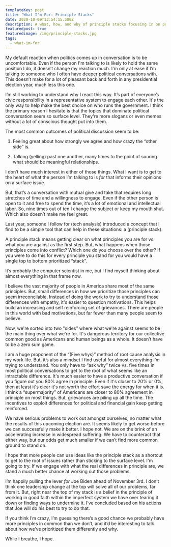 ```yaml
---
templateKey: post
title: "What I'm For: Principle Stacks"
date: 2020-10-09T13:54:15.500Z
description: A what, how, and why of principle stacks focusing in on political principles
featuredpost: true
featuredimage: /img/principle-stacks.jpg
tags:
  - what-im-for
---
```

My default reaction when politics comes up in conversation is to be uncomfortable. Even if the person I'm talking to is likely to hold the same position I do, it doesn’t change my reaction much. I'm only at ease if I’m talking to someone who I often have deeper political conversations with. This doesn’t make for a lot of pleasant back and forth in any presidential election year, much less this one.

I’m still working to understand why I react this way. It’s part of everyone’s civic responsibility in a representative system to engage each other. It's the only way to help make the best choice on who runs the government. I think the primary reason I hesitate is that the topics that dominate political conversation seem so surface level. They're more slogans or even memes without a lot of conscious thought put into them.

The most common outcomes of political discussion seem to be: 

1) Feeling great about how strongly we agree and how crazy the “other side” is. 

2) Talking (yelling) past one another, many times to the point of souring what should be meaningful relationships.

I don’t have much interest in either of those things. What I want is to get to the heart of what the person I’m talking to is _for_ that informs their opinions on a surface issue.

But, that’s a conversation with mutual give and take that requires long stretches of time and a willingness to engage. Even if the other person is open to it and free to spend the time, it’s a lot of emotional and intellectual labor. So, nine times out of ten I change the subject or keep my mouth shut. Which also doesn’t make me feel great.

Last year, someone I follow for (tech analysis) introduced a concept that I find to be a simple tool that can help in these situations: a (principle stack).

A principle stack means getting clear on what principles you are for vs. what you are against as the first step. But, what happens when those principles come into conflict? Which one do you choose over the other? If you were to do this for every principle you stand for you would have a single top to bottom prioritized “stack”.

It’s probably the computer scientist in me, but I find myself thinking about almost everything in that frame now.

I believe the vast majority of people in America share most of the same principles. But, small differences in how we prioritize those principles can seem irreconcilable. Instead of doing the work to try to understand those differences with empathy, it's easier to question motivations. This helps build an increasing and self reinforcing set of grievances. There are people in this world with bad motivations, but far fewer than many people seem to believe.

Now, we're sorted into two "sides" where what we're against seems to be the main thing over what we're for. It's dangerous territory for our collective common good as Americans and human beings as a whole. It doesn’t have to be a zero sum game.

I am a huge proponent of the “(Five whys)” method of root cause analysis in my work life. But, it’s also a mindset I find useful for almost everything I’m trying to understand. You only have to “ask why” twice vs. five times in most political conversations to get to the root of what seems like an intractable difference.  It's much easier to have a productive conversation if you figure out you 80% agree in principle. Even if it's closer to 20% or 0%, then at least it's clear it's not worth the effort save the energy for when it is. I think a “supermajority” of Americans are closer to 80% agreement in principle on most things. But, grievances are piling up all the time. The incentives to exploit differences for political and financial gain keep getting reinforced.

We have serious problems to work out amongst ourselves, no matter what the results of this upcoming election are. It seems likely to get worse before we can successfully make it better. I hope not. We are on the brink of an accelerating increase in widespread suffering. We have to counteract that either way, but our odds get much smaller if we can’t find more common ground to stand on. 

I hope that more people can use ideas like the principle stack as a shortcut to get to the root of issues rather than sticking to the surface level. I'm going to try. If we engage with what the real differences in principle are, we stand a much better chance at working out those problems.

I’m happily pulling the lever *for* Joe Biden ahead of November 3rd. I don’t think one leadership change at the top will solve all of our problems, far from it. But, right near the top of my stack is a belief in the principle of working in good faith within the imperfect system we have over tearing it down or finding ways to undermine it. I’ve concluded based on his actions that Joe will do his best to try to do that. 

If you think I’m crazy, I’m guessing there’s a good chance we probably have more principles in common than we don’t, and it’d be interesting to talk about how we’ve prioritized them differently and why.

While I breathe, I hope.
